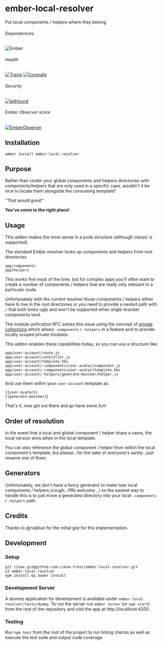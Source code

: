 [ci-img]: https://img.shields.io/travis/ciena-frost/ember-local-resolver.svg "Travis CI Build Status"
[ci-url]: https://travis-ci.org/ciena-frost/ember-local-resolver

[cov-img]: https://img.shields.io/coveralls/ciena-frost/ember-local-resolver.svg "Coveralls Code Coverage"
[cov-url]: https://coveralls.io/github/ciena-frost/ember-local-resolver

[ember-observer-badge]: http://emberobserver.com/badges/ember-local-resolver.svg "Ember Observer score"
[ember-observer-badge-url]: http://emberobserver.com/addons/ember-local-resolver

[ember-img]: https://img.shields.io/badge/ember-2.0.0+-orange.svg "Ember 2.0.0+"

[bithound-img]: https://www.bithound.io/github/ciena-blueplanet/ember-local-resolver/badges/score.svg "bitHound"
[bithound-url]: https://www.bithound.io/github/ciena-blueplanet/ember-local-resolver

# ember-local-resolver

Put local components / helpers where they belong

###### Dependencies

![Ember][ember-img]

###### Health

[![Travis][ci-img]][ci-url]
[![Coveralls][cov-img]][cov-url]

###### Security

[![bitHound][bithound-img]][bithound-url]

###### Ember Observer score

[![EmberObserver][ember-observer-badge]][ember-observer-badge-url]

## Installation
```
ember install ember-local-resolver
```

## Purpose

Rather than clutter your global components and helpers directories with components/helpers that are
only used in a specific case, wouldn't it be nice to locate them alongside the consuming template?  

*"That would great"*

**You've come to the right place!**

## Usage

This addon makes the most sense in a pods structure (although classic is supported).

The standard Ember resolver looks up components and helpers from root directories

```
app/components
app/helpers
```

This works fine most of the time, but for complex apps you'll often want to create a number of
components / helpers that are really only relevant to a particular route.  

Unfortunately with the current resolver those components / helpers either have to live in the root 
directories or you need to provide a nested path with `/` that both looks ugly and won't be supported 
when angle-bracket components land.

The module unification RFC solves this issue using the concept of [private collections](https://github.com/dgeb/rfcs/blob/module-unification/text/0000-module-unification.md#private-collections)
which allows `-components` / `-helpers` in a feature pod to provide locally scoped private modules.

This addon enables these capabilities today, so you can use a structure like:


```
app/user-account/route.js
app/user-account/controller.js
app/user-account/template.hbs
app/user-account/-components/user-avatar/component.js
app/user-account/-components/user-avatar/template.hbs
app/user-account/-helpers/generate-moniker/helper.js
```

And use them within your `user-account` template as

```
{{user-avatar}}
{{generate-moniker}}
```

That's it, now get out there and go have some _fun_!

## Order of resolution

In the event that a local and global component / helper share a name, the local version wins when
in the local template.

You can also reference the global component / helper from within the local component's template,
but please...for the sake of everyone's sanity...just rename one of them.

## Generators

Unfortunately, we don't have a fancy generator to make new local components / helpers _(cough...PRs welcome...)_
so the easiest way to handle this is to just move a generated directory into your local `-components` / 
`-helpers` path.

## Credits

Thanks to @rwjblue for the initial gist for this implementation.

## Development
### Setup
```
git clone git@github.com:ciena-frost/ember-local-resolver.git
cd ember-local-resolver
npm install && bower install
```

### Development Server
A dummy application for development is available under `ember-local-resolver/tests/dummy`.
To run the server run `ember server` (or `npm start`) from the root of the repository and
visit the app at http://localhost:4200.

### Testing
Run `npm test` from the root of the project to run linting checks as well as execute the test suite
and output code coverage.
